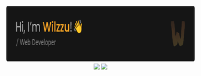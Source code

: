 <div align="center">
    <img height=153 width=817 align="center" src="https://raw.githubusercontent.com/Wilzzu/Wilzzu/refs/heads/main/assets/banner.png" />
</div>

<div align="center">
    <img height=200 align="center" src="https://github-readme-streak-stats-rho-ivory.vercel.app?user=Wilzzu&theme=dark&hide_border=true&ring=FFA726&fire=FFA726&currStreakLabel=FFA726&card_width=450&card_height=200&border_radius=6" />
    <img height=200 align="center" src="https://github-readme-stats.vercel.app/api/top-langs/?username=Wilzzu&layout=compact&hide_border=true&bg_color=151515&title_color=FFA726&text_color=FEFEFE&text_bold=true&include_all_commits=true&card_width=300&border_radius=5" />
</div>
